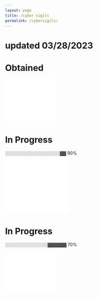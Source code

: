 ```yaml
---
layout: page
title: /cyber sigils
permalink: /cybersigils/
---
```

# updated 03/28/2023

# Obtained

[![Network+ logo](/assets/network.png)](https://www.credly.com/badges/e4e2c187-901f-4bad-a62d-d4812b3c6f74?source=linked_in_profile)

# In Progress

░░░░░░░░░░░░░░░░░░▓▓ 90%

![cysa logo](/assets/cysa(1).png)

# In Progress

░░░░░░░░░░░░░░▓▓▓▓▓▓ 70%

![linuxlogo](/assets/linux+.png)

